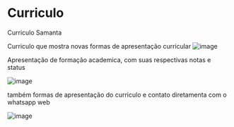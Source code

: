 # Curriculo
Curriculo Samanta


Curriculo que mostra novas formas de apresentação curricular
![image](https://user-images.githubusercontent.com/125299125/224580659-39ae7a1d-131a-43ac-b9b0-3ebeb0d097fa.png)


Apresentação de formação academica, com suas respectivas notas e status
  
![image](https://user-images.githubusercontent.com/125299125/224580571-75fe3403-29b4-4261-845a-da8c4af8d657.png)

também formas de apresentação do curriculo e contato diretamenta com o whatsapp web

![image](https://user-images.githubusercontent.com/125299125/224580767-9fbc68e2-7064-4207-a6a7-d0a0a6318668.png)
